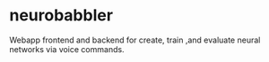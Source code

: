 # neurobabbler
Webapp frontend and backend for create, train ,and evaluate neural networks via voice commands.
